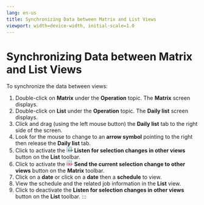 ```yaml
---
lang: en-us
title: Synchronizing Data between Matrix and List Views
viewport: width=device-width, initial-scale=1.0
---
```


#  Synchronizing Data between Matrix and List Views

To synchronize the data between views:

1.  Double-click on **Matrix** under the **Operation** topic. The
    **Matrix** screen displays.
2.  Double-click on **List** under the **Operation** topic. The **Daily
    list** screen displays.
3.  Click and drag (using the left mouse button) the **Daily list** tab
    to the right side of the screen.
4.  Look for the mouse to change to an **arrow symbol** pointing to the
    right then release the **Daily list** tab.
5.  Click to activate the ![Listen for Selection     icon](../../../Resources/Images/EM/EMlistenforchanges.png "Listen for Selection icon")
    **Listen for selection changes in other views** button on the
    **List** toolbar.
6.  Click to activate the ![Send Current Selection     icon](../../../Resources/Images/EM/EMsendchanges.png "Send for Current Selection icon")
    **Send the current selection change to other views** button on the
    **Matrix** toolbar.
7.  Click on a **date** or click on a **date** then a **schedule** to
    view.
8.  View the schedule and the related job information in the **List**
    view.
9.  Click to deactivate the **Listen for selection changes in other
    views** button on the **List** toolbar.
:::

 

